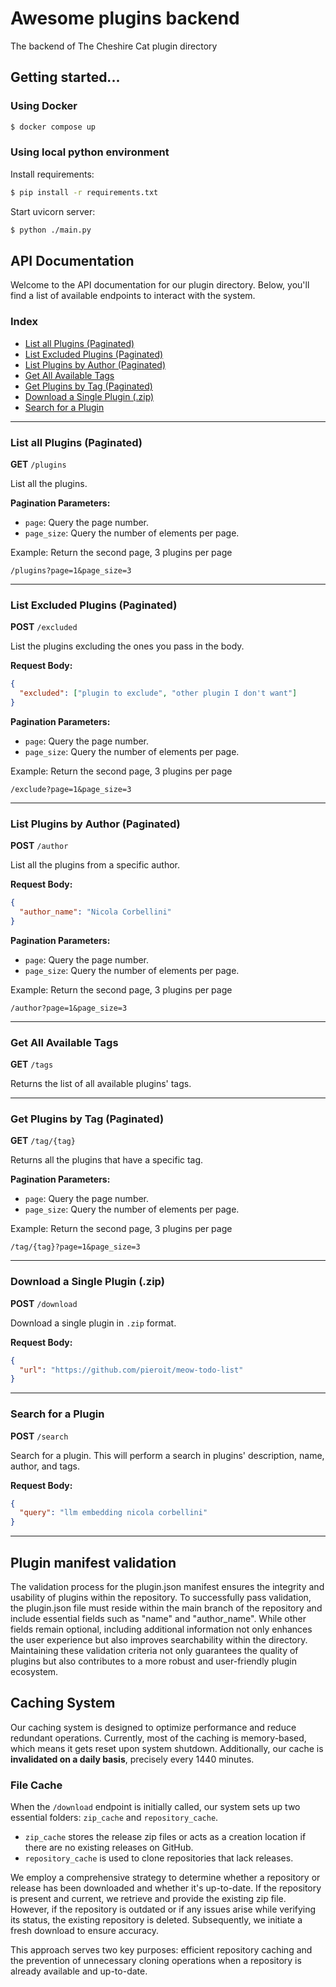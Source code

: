 # Awesome plugins backend
The backend of The Cheshire Cat plugin directory

## Getting started...

### Using Docker

```bash
$ docker compose up
```

### Using local python environment

Install requirements:   

```bash
$ pip install -r requirements.txt
```

Start uvicorn server:   

```bash
$ python ./main.py
```


## API Documentation

Welcome to the API documentation for our plugin directory. Below, you'll find a list of available endpoints to interact with the system.

### Index

- [List all Plugins (Paginated)](#list-all-plugins-paginated)
- [List Excluded Plugins (Paginated)](#list-excluded-plugins-paginated)
- [List Plugins by Author (Paginated)](#list-plugins-by-author-paginated)
- [Get All Available Tags](#get-all-available-tags)
- [Get Plugins by Tag (Paginated)](#get-plugins-by-tag-paginated)
- [Download a Single Plugin (.zip)](#download-a-single-plugin-zip)
- [Search for a Plugin](#search-for-a-plugin)

---

### List all Plugins (Paginated)

**GET** `/plugins`

List all the plugins.

**Pagination Parameters:**

- `page`: Query the page number.
- `page_size`: Query the number of elements per page.

Example: Return the second page, 3 plugins per page

```plaintext
/plugins?page=1&page_size=3
```

---

### List Excluded Plugins (Paginated)

**POST** `/excluded`

List the plugins excluding the ones you pass in the body.

**Request Body:**

```json
{
  "excluded": ["plugin to exclude", "other plugin I don't want"]
}
```

**Pagination Parameters:**

- `page`: Query the page number.
- `page_size`: Query the number of elements per page.

Example: Return the second page, 3 plugins per page

```plaintext
/exclude?page=1&page_size=3
```

---

### List Plugins by Author (Paginated)

**POST** `/author`

List all the plugins from a specific author.

**Request Body:**

```json
{
  "author_name": "Nicola Corbellini"
}
```

**Pagination Parameters:**

- `page`: Query the page number.
- `page_size`: Query the number of elements per page.

Example: Return the second page, 3 plugins per page

```plaintext
/author?page=1&page_size=3
```

---

### Get All Available Tags

**GET** `/tags`

Returns the list of all available plugins' tags.

---

### Get Plugins by Tag (Paginated)

**GET** `/tag/{tag}`

Returns all the plugins that have a specific tag.

**Pagination Parameters:**

- `page`: Query the page number.
- `page_size`: Query the number of elements per page.

Example: Return the second page, 3 plugins per page

```plaintext
/tag/{tag}?page=1&page_size=3
```

---

### Download a Single Plugin (.zip)

**POST** `/download`

Download a single plugin in `.zip` format.

**Request Body:**

```json
{
  "url": "https://github.com/pieroit/meow-todo-list"
}
```

---

### Search for a Plugin

**POST** `/search`

Search for a plugin. This will perform a search in plugins' description, name, author, and tags.

**Request Body:**

```json
{
  "query": "llm embedding nicola corbellini"
}
```

---  

## Plugin manifest validation

The validation process for the plugin.json manifest ensures the integrity and usability of plugins within the repository. 
To successfully pass validation, the plugin.json file must reside within the main branch of the repository and include essential fields such as "name" and "author_name". 
While other fields remain optional, including additional information not only enhances the user experience but also improves searchability within the directory. 
Maintaining these validation criteria not only guarantees the quality of plugins but also contributes to a more robust and user-friendly plugin ecosystem.

## Caching System

Our caching system is designed to optimize performance and reduce redundant operations. 
Currently, most of the caching is memory-based, which means it gets reset upon system shutdown. 
Additionally, our cache is **invalidated on a daily basis**, precisely every 1440 minutes.

### File Cache

When the `/download` endpoint is initially called, our system sets up two essential folders: `zip_cache` and `repository_cache`.

- `zip_cache` stores the release zip files or acts as a creation location if there are no existing releases on GitHub.
- `repository_cache` is used to clone repositories that lack releases.

We employ a comprehensive strategy to determine whether a repository or release has been downloaded and whether it's up-to-date. 
If the repository is present and current, we retrieve and provide the existing zip file. 
However, if the repository is outdated or if any issues arise while verifying its status, the existing repository is deleted. 
Subsequently, we initiate a fresh download to ensure accuracy.

This approach serves two key purposes: efficient repository caching and the prevention of unnecessary cloning operations when a repository is already available and up-to-date.